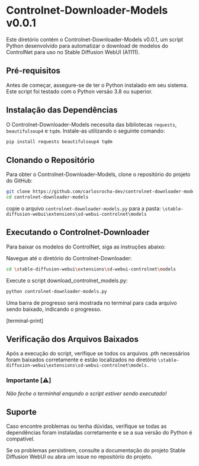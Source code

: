# Controlnet-Downloader-Models v0.0.1

Este diretório contém o Controlnet-Downloader-Models v0.0.1, um script Python desenvolvido para automatizar o download de modelos do ControlNet para uso no Stable Diffusion WebUI (A1111).

## Pré-requisitos

Antes de começar, assegure-se de ter o Python instalado em seu sistema. Este script foi testado com o Python versão 3.8 ou superior.

## Instalação das Dependências

O Controlnet-Downloader-Models necessita das bibliotecas `requests`, `beautifulsoup4` e `tqdm`. Instale-as utilizando o seguinte comando:

```bash
pip install requests beautifulsoup4 tqdm
```

## Clonando o Repositório

Para obter o Controlnet-Downloader-Models, clone o repositório do projeto do GitHub:

```bash
git clone https://github.com/carlosrocha-dev/controlnet-downloader-models.git
cd controlnet-downloader-models
```
copie o arquivo `controlnet-downloader-models.py` para a pasta: `\stable-diffusion-webui\extensions\sd-webui-controlnet\models`

## Executando o Controlnet-Downloader

Para baixar os modelos do ControlNet, siga as instruções abaixo:

Navegue até o diretório do Controlnet-Downloader:

```bash
cd \stable-diffusion-webui\extensions\sd-webui-controlnet\models
```

Execute o script download_controlnet_models.py:
```bash
python controlnet-downloader-models.py
```
Uma barra de progresso será mostrada no terminal para cada arquivo sendo baixado, indicando o progresso.

[terminal-print]

## Verificação dos Arquivos Baixados

Após a execução do script, verifique se todos os arquivos .pth necessários foram baixados corretamente e estão localizados no diretório
```\stable-diffusion-webui\extensions\sd-webui-controlnet\models.```

### Importante [:warning:]

*Não feche o terminhal enqundo o script estiver sendo executado!*

## Suporte

Caso encontre problemas ou tenha dúvidas, verifique se todas as dependências foram instaladas corretamente e se a sua versão do Python é compatível.

Se os problemas persistirem, consulte a documentação do projeto Stable Diffusion WebUI ou abra um issue no repositório do projeto.